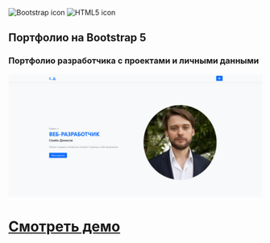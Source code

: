 ![Bootstrap icon](https://img.shields.io/badge/-Bootstrap-333333?style=flat&logo=bootstrap)
![HTML5 icon](https://img.shields.io/badge/-html5-333333?style=flat&logo=html5)

## Портфолио на Bootstrap 5

### Портфолио разработчика с проектами и личными данными

![Скриншот страницы](img/readmeImg.jpg)

# [Смотреть демо](https://portfolio-bootstrap-5.vercel.app/)

